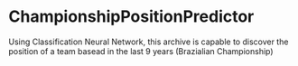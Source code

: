 # ChampionshipPositionPredictor

Using Classification Neural Network, this archive is capable to discover the position of a team basead in the last 9 years (Brazialian Championship)